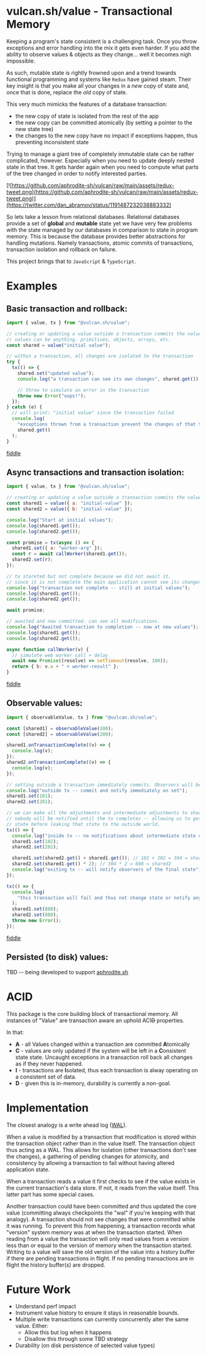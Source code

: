 # vulcan.sh/value - Transactional Memory

Keeping a program's state consistent is a challenging task. Once you throw exceptions and error handling into the mix it gets even harder. If you add the ability to observe values & objects as they change... well it becomes nigh impossible.

As such, mutable state is rightly frowned upon and a trend towards functional programming and systems like `Redux` have gained steam. Their key insight is that you make all your changes in a _new_ copy of state and, once that is done, replace the _old_ copy of state.

This very much mimicks the features of a database transaction:

- the new copy of state is isolated from the rest of the app
- the new copy can be committed atomically (by setting a pointer to the new state tree)
- the changes to the new copy have no impact if exceptions happen, thus preventing inconsistent state

Trying to manage a giant tree of completely immutable state can be rather complicated, however. Especially when you need to update deeply nested state in that tree. It gets harder again when you need to compute what parts of the tree changed in order to notify interested parties.

[![https://github.com/aphrodite-sh/vulcan/raw/main/assets/redux-tweet.png](https://github.com/aphrodite-sh/vulcan/raw/main/assets/redux-tweet.png)](https://twitter.com/dan_abramov/status/1191487232038883332)

So lets take a lesson from relational databases. Relational databases provide a set of **global** and **mutable** state yet we have very few problems with the state managed by our databases in comparison to state in program memory. This is because the database provides better abstractions for handling mutations. Namely transactions, atomic commits of transactions, transaction isolation and rollback on failure.

This project brings that to `JavaScript` & `TypeScript`.

# Examples

## Basic transaction and rollback:

```javascript
import { value, tx } from "@vulcan.sh/value";

// creating or updating a value outside a transaction commits the value immediately.
// values can be anything. primitives, objects, arrays, etc.
const shared = value("initial value");

// within a transaction, all changes are isolated to the transaction
try {
  tx(() => {
    shared.set("updated value");
    console.log("a transaction can see its own changes", shared.get()); // will print: "updated value";

    // throw to simulate an error in the transaction
    throw new Error("oops!");
  });
} catch (e) {
  // will print: "initial value" since the transaction failed
  console.log(
    "exceptions thrown from a transaction prevent the changes of that transaction from being committed",
    shared.get()
  );
}
```

[fiddle](https://jsfiddle.net/jw3zc7fs/10/)

## Async transactions and transaction isolation:

```javascript
import { value, tx } from "@vulcan.sh/value";

// creating or updating a value outside a transaction commits the value immediately.
const shared1 = value({ a: "initial-value" });
const shared2 = value({ b: "initial-value" });

console.log("Start at initial values");
console.log(shared1.get());
console.log(shared2.get());

const promise = tx(async () => {
  shared1.set({ a: "worker-arg" });
  const r = await callWorker(shared1.get());
  shared2.set(r);
});

// tx stareted but not complete because we did not await it.
// since it is not complete the main application cannot see its changes yet
console.log("transaction not complete -- still at initial values");
console.log(shared1.get());
console.log(shared2.get());

await promise;

// awaited and now committed. can see all modifications.
console.log("Awaited transaction to completion -- now at new values");
console.log(shared1.get());
console.log(shared2.get());

async function callWorker(v) {
  // simulate web worker call + delay
  await new Promise((resolve) => setTimeout(resolve, 100));
  return { b: v.a + " + worker-result" };
}
```

[fiddle](https://jsfiddle.net/vec0h7zn/9/)

## Observable values:

```javascript
import { observableValue, tx } from "@vulcan.sh/value";

const [shared1] = observableValue(100);
const [shared2] = observableValue(200);

shared1.onTransactionComplete((v) => {
  console.log(v);
});
shared2.onTransactionComplete((v) => {
  console.log(v);
});

// setting outside a transaction immediately commits. Observers will be trigger by each of these statements.
console.log("outside tx -- commit and notify immediately on set");
shared1.set(101);
shared2.set(201);

// we can make all the adjustments and intermediate adjustments to shared1 and shared2 we want inside the tx.
// nobody will be notified until the tx completes -- allowing us to get all state into a consistent
// state before leaking that state to the outside world.
tx(() => {
  console.log("inside tx -- no notifications about intermediate state changes");
  shared1.set(102);
  shared2.set(202);

  shared1.set(shared2.get() + shared1.get()); // 102 + 202 = 304 = shared1
  shared2.set(shared1.get() * 2); // 304 * 2 = 608 = shared2
  console.log("exiting tx -- will notify observers of the final state");
});

tx(() => {
  console.log(
    "this transaction will fail and thus not change state or notify anyone"
  );
  shared1.set(888);
  shared2.set(888);
  throw new Error();
});
```

[fiddle](https://jsfiddle.net/qncsafvh/14/)

## Persisted (to disk) values:

TBD -- being developed to support [aphrodite.sh](https://aphrodite.sh)

# ACID

This package is the core building block of transactional memory. All instances of "Value" are transaction aware an uphold ACI~~D~~ properties.

In that:

- **A** - all Values changed within a transaction are committed **A**tomically
- **C** - values are only updated if the system will be left in a **C**onsistent state state. Uncaught exceptions in a transaction roll back all changes as if they never happened.
- **I** - transactions are **I**solated, thus each transaction is alway operating on a consistent set of data.
- **D** - given this is in-memory, durability is currently a non-goal.

# Implementation

The closest analogy is a write ahead log ([WAL](https://www.sqlite.org/wal.html)).

When a value is modified by a transaction that modification is stored within the transaction object rather than in the value itself. The transaction object thus acting as a WAL. This allows for isolation (other transactions don't see the changes), a gathering of pending changes for atomicity, and consistency by allowing a transaction to fail without having altered application state.

When a transaction reads a value it first checks to see if the value exists in the current transaction's data store. If not, it reads from the value itself. This latter part has some special cases.

Another transaction could have been committed and thus updated the core value (committing always checkpoints the "wal" if you're keeping with that analogy). A transaction should not see changes that were committed while it was running. To prevent this from happening, a transaction records what "version" system memory was at when the transaction started. When reading from a value the transaction will only read values from a version less than or equal to the version of memory when the transaction started. Writing to a value will save the old version of the value into a history buffer if there are pending transactions in flight. If no pending transactions are in flight the history buffer(s) are dropped.

# Future Work

- Understand perf impact
- Instrument value history to ensure it stays in reasonable bounds.
- Multiple write transactions can currently concurrently alter the same value. Either:
  - Allow this but log when it happens
  - Disallow this through some TBD strategy
- Durability (on disk persistence of selected value types)
